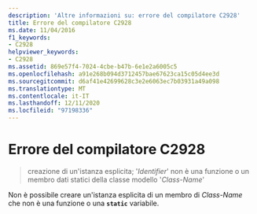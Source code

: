 ```yaml
---
description: 'Altre informazioni su: errore del compilatore C2928'
title: Errore del compilatore C2928
ms.date: 11/04/2016
f1_keywords:
- C2928
helpviewer_keywords:
- C2928
ms.assetid: 869e57f4-7024-4cbe-b47b-6e1e2a6005c5
ms.openlocfilehash: a91e268b094d3712457bae67623ca15c05d4ee3d
ms.sourcegitcommit: d6af41e42699628c3e2e6063ec7b03931a49a098
ms.translationtype: MT
ms.contentlocale: it-IT
ms.lasthandoff: 12/11/2020
ms.locfileid: "97198336"
---
```

# <a name="compiler-error-c2928"></a>Errore del compilatore C2928

> creazione di un'istanza esplicita; '*Identifier*' non è una funzione o un membro dati statici della classe modello '*Class-Name*'

Non è possibile creare un'istanza esplicita di un membro di *Class-Name* che non è una funzione o una **`static`** variabile.
